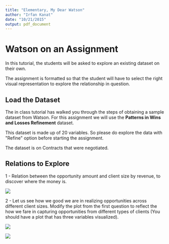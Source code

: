 ```yaml
---
title: "Elementary, My Dear Watson"
author: "Irfan Kanat"
date: "10/21/2015"
output: pdf_document
---
```


# Watson on an Assignment

In this tutorial, the students will be asked to explore an existing dataset on their own. 

The assignment is formatted so that the student will have to select the right visual representation to explore the relationship in question.

## Load the Dataset

The in class tutorial has walked you through the steps of obtaining a sample dataset from Watson. For this assignment we will use the **Patterns in Wins and Losses Refinement** dataset.

This dataset is made up of 20 variables. So please do explore the data with "Refine" option before starting the assignment.

The dataset is on Contracts that were negotiated.

## Relations to Explore

1 - Relation between the opportunity amount and client size by revenue, to discover where the money is.

![](figures/A1.png)

2 - Let us see how we good we are in realizing opportunities across different client sizes. Modify the plot from the first question to reflect the how we fare in capturing opportunities from different types of clients (You should have a plot that has three variables visualized).

![](figures/A2.png)

![](figures/A2a.png)





